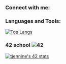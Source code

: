 ### Connect with me:


### Languages and Tools:

[![Top Langs](https://github-readme-stats.vercel.app/api/top-langs/?username=mamboojamboo&layout=compact&theme=merko)](https://github.com/mamboojamboo)

### 42 school ![42](https://badgen.net/badge/Born2Code/tjennine/purple?cache=86400&icon=https://meta.intra.42.fr/assets/42_logo-7dfc9110a5319a308863b96bda33cea995046d1731cebb735e41b16255106c12.svg)

[![tjennine's 42 stats](https://badge42.herokuapp.com/api/stats/tjennine?privacyEmail=true&cursus=42%20cursus)](https://github.com/mamboojamboo)